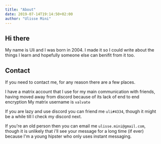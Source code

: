 ```yaml
---
title: "About"
date: 2019-07-14T19:14:50+02:00
author: "Ulisse Mini"
---
```


## Hi there

My name is Uli and I was born in 2004.
I made it so I could write about the things I learn and hopefully someone else can benifit from it too.

## Contact

If you need to contact me, for any reason there are a few places.

I have a matrix account that I use for my main communication with friends, having moved away from discord because of its lack of end to end encryption
My matrix username is `valvate`

If you are lazy and use discord you can friend me `uli#4334`, though it might be a while till I check my discord next.


If you're an old person then you can email me `ulisse.mini@gmail.com`, though it is unlikely that i'll see your message for a long time (if ever) because I'm a young hipster who only uses instant messaging.
